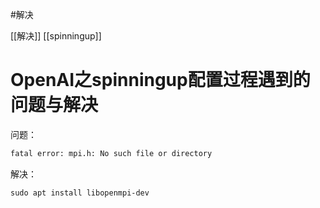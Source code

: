 #解决 

[[解决]]
[[spinningup]]


# OpenAI之spinningup配置过程遇到的问题与解决


问题：
```bash
fatal error: mpi.h: No such file or directory

```
解决：
```
sudo apt install libopenmpi-dev
```
